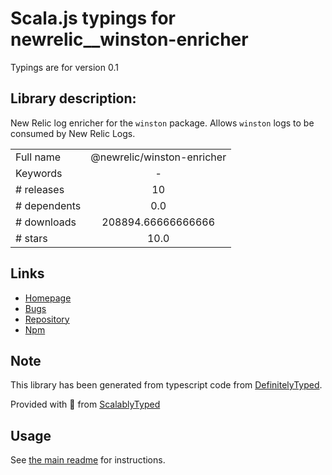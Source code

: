 
# Scala.js typings for newrelic__winston-enricher

Typings are for version 0.1

## Library description:
New Relic log enricher for the `winston` package. Allows `winston` logs to be consumed by New Relic Logs.

|                    |                 |
| ------------------ | :-------------: |
| Full name          | @newrelic/winston-enricher |
| Keywords           | - |
| # releases         | 10 |
| # dependents       | 0.0 |
| # downloads        | 208894.66666666666 |
| # stars            | 10.0 |

## Links
- [Homepage](https://github.com/newrelic/newrelic-node-log-extensions#readme)
- [Bugs](https://github.com/newrelic/newrelic-node-log-extensions/issues)
- [Repository](https://github.com/newrelic/newrelic-node-log-extensions)
- [Npm](https://www.npmjs.com/package/%40newrelic%2Fwinston-enricher)
    


## Note
This library has been generated from typescript code from [DefinitelyTyped](https://definitelytyped.org).

Provided with :purple_heart: from [ScalablyTyped](https://github.com/oyvindberg/ScalablyTyped)

## Usage
See [the main readme](../../readme.md) for instructions.


